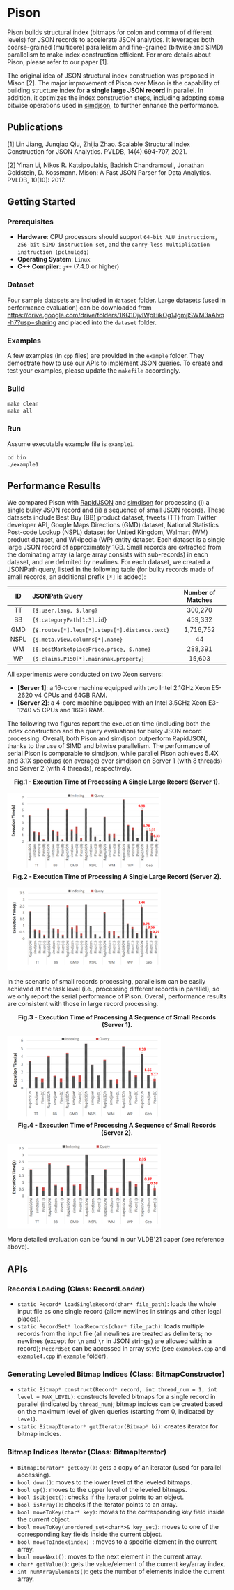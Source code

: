 # Pison
Pison builds structural index (bitmaps for colon and comma of different levels) for JSON records to accelerate JSON analytics. 
It leverages both coarse-grained (multicore) parallelism and fine-grained (bitwise and SIMD) parallelism to make index construction efficient.
For more details about Pison, please refer to our paper [1].

The original idea of JSON structural index construction was proposed in Mison [2]. The major improvement of Pison over Mison is the capability of building structure index for **a single large JSON record** in parallel. In addition, it optimizes the index construction steps, including adopting some bitwise operations used in [simdjson](https://github.com/simdjson/simdjson), to further enhance the performance. 

## Publications
[1] Lin Jiang, Junqiao Qiu, Zhijia Zhao. Scalable Structural Index Construction for JSON Analytics. PVLDB, 14(4):694-707, 2021.

[2] Yinan Li, Nikos R. Katsipoulakis, Badrish Chandramouli, Jonathan  Goldstein, D. Kossmann. Mison: A Fast JSON Parser for Data Analytics. PVLDB, 10(10): 2017.

## Getting Started
### Prerequisites
- **Hardware**: CPU processors should support `64-bit ALU instructions`, `256-bit SIMD instruction set`, and the `carry-less multiplication instruction (pclmulqdq)`
- **Operating System**: `Linux`
- **C++ Compiler**: `g++` (7.4.0 or higher)

### Dataset
Four sample datasets are included in `dataset` folder. Large datasets (used in performance evaluation) can be downloaded from https://drive.google.com/drive/folders/1KQ1DjvIWpHikOg1JgmjlSWM3aAlvq-h7?usp=sharing and placed into the `dataset` folder. 

### Examples
A few examples (in `cpp` files) are provided in the `example` folder. They demostrate how to use our APIs to implement JSON queries. To create and test your examples, please update the `makefile` accordingly.

### Build
  ```
  make clean
  make all
  ```
### Run
Assume executable example file is `example1`.
  ```
  cd bin
  ./example1
  ```

## Performance Results
We compared Pison with [RapidJSON](https://github.com/Tencent/rapidjson) and [simdjson](https://github.com/simdjson/simdjson) for processing (i) a single bulky JSON record and (ii) a sequence of small JSON records. These datasets include Best Buy (BB) product dataset, tweets (TT) from Twitter developer API, Google Maps Directions (GMD) dataset, National Statistics Post-code Lookup (NSPL) dataset for United Kingdom, Walmart (WM) product dataset, and Wikipedia (WP) entity dataset. Each dataset is a single large JSON record of approximately 1GB. Small records are extracted from the dominating array (a large array consists with sub-records) in each dataset, and are delimited by newlines. For each dataset, we created a JSONPath query, listed in the following table (for bulky records made of small records, an additional prefix `[*]` is added):

| ID                  |   JSONPath Query                     |    Number of Matches   |
| :-----------------: |:---------------------------| :---------------------:|
| TT                  |   `{$.user.lang, $.lang}`     |    300,270            |
| BB                  |   `{$.categoryPath[1:3].id}`  |    459,332            |
| GMD                 |   `{$.routes[*].legs[*].steps[*].distance.text}`  |    1,716,752            |
| NSPL                       | `{$.meta.view.columns[*].name}`     |    44     |
| WM                    | `{$.bestMarketplacePrice.price, $.name}`      |   288,391  |
| WP                       | `{$.claims.P150[*].mainsnak.property}`          |  15,603  |


All experiments were conducted on two Xeon servers: 
- **[Server 1]**: a 16-core machine equipped with two Intel 2.1GHz Xeon E5-2620 v4 CPUs and 64GB RAM. 
- **[Server 2]**: a 4-core machine equipped with an Intel 3.5GHz Xeon E3-1240 v5 CPUs and 16GB RAM. 

The following two figures report the exeuction time (including both the index construction and the query evaluation) for bulky JSON record processing. Overall, both Pison and simdjson outperform RapidJSON, thanks to the use of SIMD and bitwise parallelism. The performance of serial Pison is comparable to simdjson, while parallel Pison achieves 5.4X and 3.1X speedups (on average) over simdjson on Server 1 (with 8 threads) and Server 2 (with 4 threads), respectively. 

<figcaption style="text-align:center"><b>Fig.1 - Execution Time of Processing A Single Large Record (Server 1).</b></figcaption>
<br/>
<img src="doc/compare_large_server1.png" width="70%"></img>

<figcaption style="text-align:center"><b>Fig.2 - Execution Time of Processing A Single Large Record (Server 2).</b></figcaption>
<br/>
<img src="doc/compare_large_server2.png" width="70%"></img>


In the scenario of small records processing, parallelism can be easily achieved at the task level (i.e., processing different records in parallel), so we only report the serial performance of Pison. Overall, performance results are consistent with those in large record processing.

<figcaption style="text-align:center"><b>Fig.3 - Execution Time of Processing A Sequence of Small Records (Server 1).</b></figcaption>
<br/>
<img src="doc/compare_small_server1.png" width="70%"></img>

<figcaption style="text-align:center"><b>Fig.4 - Execution Time of Processing A Sequence of Small Records (Server 2).</b></figcaption>
<br/>
<img src="doc/compare_small_server2.png" width="70%"></img>

More detailed evaluation can be found in our VLDB'21 paper (see reference above).

## APIs
### Records Loading (Class: RecordLoader)
- `static Record* loadSingleRecord(char* file_path)`: loads the whole input file as one single record (allow newlines in strings and other legal places). 
- `static RecordSet* loadRecords(char* file_path)`: loads multiple records from the input file (all newlines are treated as delimiters; no newlines (except for `\n` and `\r` in JSON strings) are allowed within a record); `RecordSet` can be accessed in array style (see `example3.cpp` and `example4.cpp` in `example` folder).
### Generating Leveled Bitmap Indices (Class: BitmapConstructor)
- `static Bitmap* construct(Record* record, int thread_num = 1, int level = MAX_LEVEL)`: constructs leveled bitmaps for a single record in parallel (indicated by `thread_num`); bitmap indices can be created based on the maximum level of given queries (starting from 0, indicated by `level`).
- `static BitmapIterator* getIterator(Bitmap* bi)`: creates iterator for bitmap indices.
### Bitmap Indices Iterator (Class: BitmapIterator)
- `BitmapIterator* getCopy()`: gets a copy of an iterator (used for parallel accessing).
- `bool down()`: moves to the lower level of the leveled bitmaps.
- `bool up()`: moves to the upper level of the leveled bitmaps.
- `bool isObject()`: checks if the iterator points to an object.
- `bool isArray()`: checks if the iterator points to an array.
- `bool moveToKey(char* key)`: moves to the corresponding key field inside the current object.
- `bool moveToKey(unordered_set<char*>& key_set)`: moves to one of the corresponding key fields inside the current object.
- `bool moveToIndex(index) `: moves to a specific element in the current array.
- `bool moveNext()`: moves to the next element in the current array.
- `char* getValue()`: gets the value/element of the current key/array index.
- `int numArrayElements()`: gets the number of elements inside the current array.
